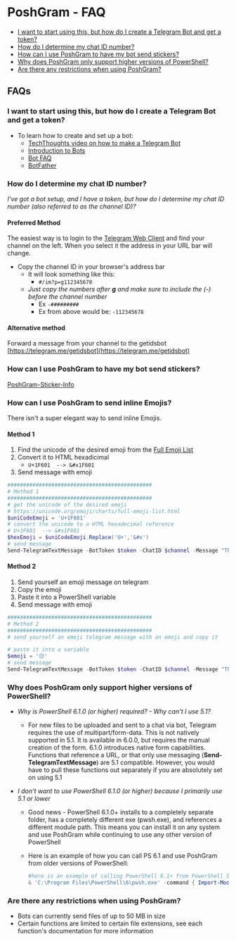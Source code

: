 # PoshGram - FAQ

* [I want to start using this, but how do I create a Telegram Bot and get a token?](#i-want-to-start-using-this-but-how-do-i-create-a-telegram-bot-and-get-a-token)
* [How do I determine my chat ID number?](#how-do-i-determine-my-chat-id-number)
* [How can I use PoshGram to have my bot send stickers?](#how-can-i-use-poshgram-to-have-my-bot-send-stickers)
* [Why does PoshGram only support higher versions of PowerShell?](#why-does-poshgram-only-support-higher-versions-of-powershell)
* [Are there any restrictions when using PoshGram?](#are-there-any-restrictions-when-using-poshgram)

## FAQs

### I want to start using this, but how do I create a Telegram Bot and get a token?

* To learn how to create and set up a bot:
  * [TechThoughts video on how to make a Telegram Bot](https://youtu.be/UhZtrhV7t3U)
  * [Introduction to Bots](https://core.telegram.org/bots)
  * [Bot FAQ](https://core.telegram.org/bots/faq)
  * [BotFather](https://t.me/BotFather)

### How do I determine my chat ID number?

*I've got a bot setup, and I have a token, but how do I determine my chat ID number (also referred to as the channel ID)?*

#### Preferred Method

The easiest way is to login to the [Telegram Web Client](https://web.telegram.org/#/login) and find your channel on the left. When you select it the address in your URL bar will change.

* Copy the channel ID in your browser's address bar
  * It will look something like this:
    * ```#/im?p=g112345678```
  * *Just copy the numbers after **g** and make sure to include the (-) before the channel number*
    * Ex ```-#########```
    * Ex from above would be: ```-112345678```

#### Alternative method

Forward a message from your channel to the getidsbot [https://telegram.me/getidsbot](https://telegram.me/getidsbot)

### How can I use PoshGram to have my bot send stickers?

[PoshGram-Sticker-Info](docs/PoshGram-Sticker-Info.md)

### How can I use PoshGram to send inline Emojis?

There isn't a super elegant way to send inline Emojis.

#### Method 1

1. Find the unicode of the desired emoji from the [Full Emoji List](https://unicode.org/emoji/charts/full-emoji-list.html)
1. Convert it to HTML hexadicimal
    * ```U+1F601  --> &#x1F601```
1. Send message with emoji

```powershell
##############################################
# Method 1
##############################################
# get the unicode of the desired emoji
# https://unicode.org/emoji/charts/full-emoji-list.html
$uniCodeEmoji = 'U+1F601'
# convert the unicode to a HTML hexadecimal reference
# U+1F601  --> &#x1F601
$hexEmoji = $uniCodeEmoji.Replace('U+','&#x')
# send message
Send-TelegramTextMessage -BotToken $token -ChatID $channel -Message "This is a smiley face: $hexEmoji"
```

#### Method 2

1. Send yourself an emoji message on telegram
1. Copy the emoji
1. Paste it into a PowerShell variable
1. Send message with emoji

```powershell
##############################################
# Method 2
##############################################
# send yourself an emoji telegram message with an emoji and copy it

# paste it into a variable
$emoji = '😔'
# send message
Send-TelegramTextMessage -BotToken $token -ChatID $channel -Message "This is a sad face: $emoji"
```

### Why does PoshGram only support higher versions of PowerShell?

* *Why is PowerShell 6.1.0 (or higher) required? - Why can't I use 5.1?*
  * For new files to be uploaded and sent to a chat via bot, Telegram requires the use of multipart/form-data. This is not natively supported in 5.1. It is available in 6.0.0, but requires the manual creation of the form. 6.1.0 introduces native form capabilities. Functions that reference a URL, or that only use messaging  (**Send-TelegramTextMessage**) are 5.1 compatible. However, you would have to pull these functions out separately if you are absolutely set on using 5.1

* *I don't want to use PowerShell 6.1.0 (or higher) because I primarily use 5.1 or lower*
  * Good news - PowerShell 6.1.0+ installs to a completely separate folder, has a completely different exe (pwsh.exe), and references a different module path. This means you can install it on any system and use PoshGram while continuing to use any other version of PowerShell
  * Here is an example of how you can call PS 6.1 and use PoshGram from older versions of PowerShell:

    ```powershell
    #here is an example of calling PowerShell 6.1+ from PowerShell 5.1 to send a Telegram message with PoshGram
    & 'C:\Program Files\PowerShell\6\pwsh.exe' -command { Import-Module PoshGram;$token = '#########:xxxxxxx-xxxxxxxxxxxxxxxxxxxxxxxxxxx';$chat = '-nnnnnnnnn';Send-TelegramTextMessage -BotToken $token -ChatID $chat -Message "Test from 5.1 calling 6.1 to send Telegram Message via PoshGram" }
    ```

### Are there any restrictions when using PoshGram?

* Bots can currently send files of up to 50 MB in size
* Certain functions are limited to certain file extensions, see each function's documentation for more information


